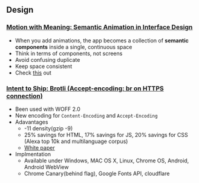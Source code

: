 ## Design

### [Motion with Meaning: Semantic Animation in Interface Design](http://alistapart.com/article/motion-with-meaning-semantic-animation-in-interface-design)

* When you add animations, the app becomes a collection of **semantic components** inside a single, continuous space
* Think in terms of components, not screens
* Avoid confusing duplicate
* Keep space consistent
* Check [this](https://meteor.toys/) out

### [Intent to Ship: Brotli (Accept-encoding: br on HTTPS connection)](https://groups.google.com/a/chromium.org/forum/#!searchin/blink-dev/brotli/blink-dev/JufzX024oy0/WEOGbN43AwAJ)

* Been used with WOFF 2.0
* New encoding for `Content-Encoding` and `Accept-Encoding`
* Adavantages
  * -11 density(gzip -9)
  * 25% savings for HTML, 17% savings for JS, 20% savings for CSS (Alexa top 10k and multilanguage corpus)
  * [White paper](http://google-opensource.blogspot.jp/2015/09/introducing-brotli-new-compression.html)
* Implmentation
  * Available under Windows, MAC OS X, Linux, Chrome OS, Android, Android WebView
  * Chrome Canary(behind flag), Google Fonts API, cloudflare
